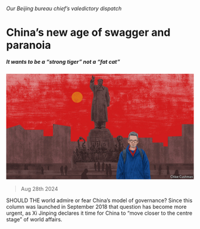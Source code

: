 ###### Our Beijing bureau chief’s valedictory dispatch

# China’s new age of swagger and paranoia 

##### It wants to be a “strong tiger” not a “fat cat” 

![image](images/20240831_CND000.jpg) 

> Aug 28th 2024 

SHOULD THE world admire or fear China’s model of governance? Since this column was launched in September 2018 that question has become more urgent, as Xi Jinping declares it time for China to “move closer to the centre stage” of world affairs.

